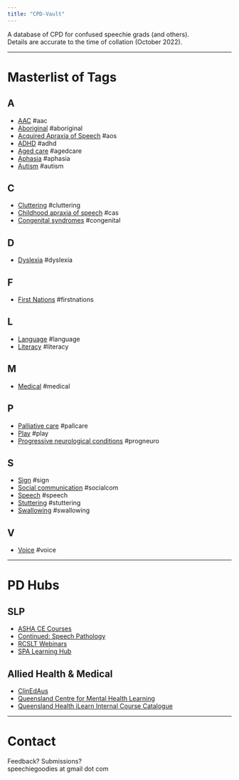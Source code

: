 ```yaml
---
title: "CPD-Vault"
---
```


A database of CPD for confused speechie grads (and others).<br>
Details are accurate to the time of collation (October 2022).

<hr>

# Masterlist of Tags
## A
- [AAC](topics/aac.md) #aac<br>
- [Aboriginal](topics/firstnations.md) #aboriginal<br>
- [Acquired Apraxia of Speech](topics/apraxia.md) #aos<br>
- [ADHD](topics/neurodivergence.md) #adhd<br>
- [Aged care](topics/aged-pallcare.md) #agedcare<br>
- [Aphasia](topics/aphasia.md) #aphasia<br>
- [Autism](topics/neurodivergence.md) #autism<br>

## C
- [Cluttering](topics/cluttering.md) #cluttering<br>
- [Childhood apraxia of speech](topics/apraxia.md) #cas<br>
- [Congenital syndromes](topics/congenital.md) #congenital

## D
- [Dyslexia](topics/neurodivergence.md) #dyslexia

## F
- [First Nations](topics/firstnations.md) #firstnations

## L
- [Language](topics/langlit.md) #language<br>
- [Literacy](topics/langlit.md) #literacy

## M
- [Medical](topics/medical.md) #medical

## P
- [Palliative care](topics/aged-pallcare.md) #pallcare<br>
- [Play](topics/play.md) #play<br>
- [Progressive neurological conditions](topics/progneuro.md) #progneuro

## S
- [Sign](topics/aac.md) #sign<br>
- [Social communication](topics/socialcom.md) #socialcom<br>
- [Speech](topics/speech.md) #speech<br>
- [Stuttering](topics/stuttering.md) #stuttering<br>
- [Swallowing](topics/swallowing.md) #swallowing

## V
- [Voice](topics/voice.md) #voice

<hr>

# PD Hubs
## SLP
- [ASHA CE Courses](https://apps.asha.org/eweb/OLSDynamicPage.aspx?Webcode=olsprofdev)<br>
- [Continued: Speech Pathology](https://www.speechpathology.com/slp-ceus/)<br>
- [RCSLT Webinars](https://www.youtube.com/playlist?list=PL9WZl-0CJ2TIPyp_US8AWDlEPZZb2_8Rv)<br>
- [SPA Learning Hub](https://learninghub.speechpathologyaustralia.org.au/)


## Allied Health & Medical
- [ClinEdAus](https://www.clinedaus.org.au/professional-development)
- [Queensland Centre for Mental Health Learning](https://www.qcmhl.qld.edu.au/index.php)<br>
- [Queensland Health iLearn Internal Course Catalogue](https://ilearncatalogue.health.qld.gov.au/)

<hr>

# Contact
Feedback? Submissions?<br>
speechiegoodies at gmail dot com